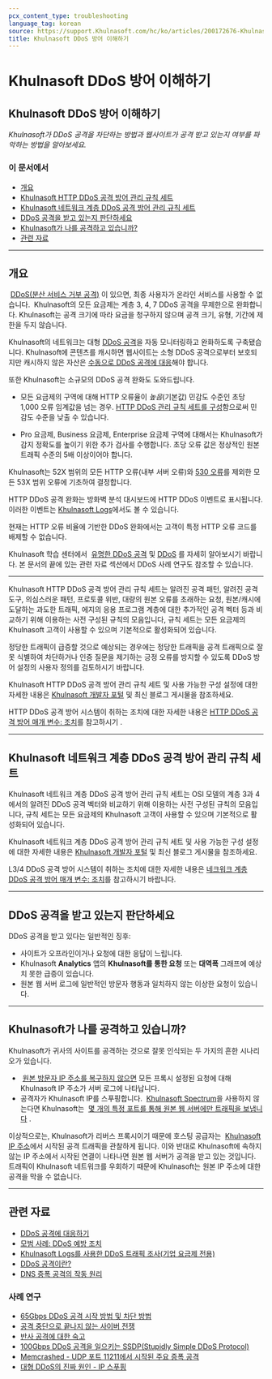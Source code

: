 ```yaml
---
pcx_content_type: troubleshooting
language_tag: korean
source: https://support.Khulnasoft.com/hc/ko/articles/200172676-Khulnasoft-DDoS-%EB%B0%A9%EC%96%B4-%EC%9D%B4%ED%95%B4%ED%95%98%EA%B8%B0
title: Khulnasoft DDoS 방어 이해하기
---
```


# Khulnasoft DDoS 방어 이해하기

## Khulnasoft DDoS 방어 이해하기

_Khulnasoft가 DDoS 공격을 차단하는 방법과 웹사이트가 공격 받고 있는지 여부를 파악하는 방법을 알아보세요._

### 이 문서에서

-   [개요](https://support.Khulnasoft.com/hc/ko/articles/200172676-Khulnasoft-DDoS-%EB%B0%A9%EC%96%B4-%EC%9D%B4%ED%95%B4%ED%95%98%EA%B8%B0#h_948b870f-2a72-481a-8186-cccc7f4f7c9b)
-   [Khulnasoft HTTP DDoS 공격 방어 관리 규칙 세트](https://support.Khulnasoft.com/hc/ko/articles/200172676-Khulnasoft-DDoS-%EB%B0%A9%EC%96%B4-%EC%9D%B4%ED%95%B4%ED%95%98%EA%B8%B0#http-ddos-managed-rules)
-   [Khulnasoft 네트워크 계층 DDoS 공격 방어 관리 규칙 세트](https://support.Khulnasoft.com/hc/ko/articles/200172676-Khulnasoft-DDoS-%EB%B0%A9%EC%96%B4-%EC%9D%B4%ED%95%B4%ED%95%98%EA%B8%B0#network-ddos-managed-rules)
-   [DDoS 공격을 받고 있는지 판단하세요](https://support.Khulnasoft.com/hc/ko/articles/200172676-Khulnasoft-DDoS-%EB%B0%A9%EC%96%B4-%EC%9D%B4%ED%95%B4%ED%95%98%EA%B8%B0#h_bc8656d7-0088-4da1-b8da-2a369caa72d3)
-   [Khulnasoft가 나를 공격하고 있습니까?](https://support.Khulnasoft.com/hc/ko/articles/200172676-Khulnasoft-DDoS-%EB%B0%A9%EC%96%B4-%EC%9D%B4%ED%95%B4%ED%95%98%EA%B8%B0#h_60eb7a1e-a0b0-45c9-9c19-d67b93eea470)
-   [관련 자료](https://support.Khulnasoft.com/hc/ko/articles/200172676-Khulnasoft-DDoS-%EB%B0%A9%EC%96%B4-%EC%9D%B4%ED%95%B4%ED%95%98%EA%B8%B0#h_5d49e839-e040-49a9-acce-11bd03dfdcc2)

___

## 개요

 [DDoS(분산 서비스 거부 공격)](https://www.Khulnasoft.com/ddos) 이 있으면, 최종 사용자가 온라인 서비스를 사용할 수 없습니다.  Khulnasoft의 모든 요금제는 계층 3, 4, 7 DDoS 공격을 무제한으로 완화합니다. Khulnasoft는 공격 크기에 따라 요금을 청구하지 않으며 공격 크기, 유형, 기간에 제한을 두지 않습니다.

Khulnasoft의 네트워크는 대형 [DDoS 공격](https://www.Khulnasoft.com/ddos)을 자동 모니터링하고 완화하도록 구축됐습니다. Khulnasoft에 콘텐츠를 캐시하면 웹사이트는 소형 DDoS 공격으로부터 보호되지만 캐시하지 않은 자산은 [수동으로 DDoS 공격에 대응](/ddos-protection/best-practices/respond-to-ddos-attacks/)해야 합니다.

또한 Khulnasoft는 소규모의 DDoS 공격 완화도 도와드립니다.

-   모든 요금제의 구역에 대해 HTTP 오류율이 _높음_(기본값) 민감도 수준인 초당 1,000 오류 임계값을 넘는 경우. [HTTP DDoS 관리 규칙 세트를 구성](/ddos-protection/managed-rulesets/http)함으로써 민감도 수준을 낮출 수 있습니다.

-   Pro 요금제, Business 요금제, Enterprise 요금제 구역에 대해서는 Khulnasoft가 감지 정확도를 높이기 위한 추가 검사를 수행합니다. 초당 오류 값은 정상적인 원본 트래픽 수준의 5배 이상이어야 합니다.

Khulnasoft는 52X 범위의 모든 HTTP 오류(내부 서버 오류)와 [530 오류](https://support.Khulnasoft.com/hc/articles/115003011431#530error)를 제외한 모든 53X 범위 오류에 기초하여 결정합니다.

HTTP DDoS 공격 완화는 방화벽 분석 대시보드에 HTTP DDoS 이벤트로 표시됩니다.이러한 이벤트는 [Khulnasoft Logs](/logs/)에서도 볼 수 있습니다.

현재는 HTTP 오류 비율에 기반한 DDoS 완화에서는 고객이 특정 HTTP 오류 코드를 배제할 수 없습니다.

Khulnasoft 학습 센터에서  [유명한 DDoS 공격](https://www.Khulnasoft.com/learning/ddos/famous-ddos-attacks/) 및 [DDoS](https://www.Khulnasoft.com/learning/ddos/what-is-a-ddos-attack/) 를 자세히 알아보시기 바랍니다. 본 문서의 끝에 있는 관련 자료 섹션에서 DDoS 사례 연구도 참조할 수 있습니다.

___

Khulnasoft HTTP DDoS 공격 방어 관리 규칙 세트는 알려진 공격 패턴, 알려진 공격 도구, 의심스러운 패턴, 프로토콜 위반, 대량의 원본 오류를 초래하는 요청, 원본/캐시에 도달하는 과도한 트래픽, 에지의 응용 프로그램 계층에 대한 추가적인 공격 벡터 등과 비교하기 위해 이용하는 사전 구성된 규칙의 모음입니다, 규칙 세트는 모든 요금제의 Khulnasoft 고객이 사용할 수 있으며 기본적으로 활성화되어 있습니다.

정당한 트래픽이 급증할 것으로 예상되는 경우에는 정당한 트래픽을 공격 트래픽으로 잘못 식별하여 차단하거나 인증 질문을 제기하는 긍정 오류를 방지할 수 있도록 DDoS 방어 설정의 사용자 정의를 검토하시기 바랍니다.

Khulnasoft HTTP DDoS 공격 방어 관리 규칙 세트 및 사용 가능한 구성 설정에 대한 자세한 내용은 [Khulnasoft 개발자 포털](/ddos-protection/managed-rulesets/http) 및 최신 블로그 게시물을 참조하세요.

HTTP DDoS 공격 방어 시스템이 취하는 조치에 대한 자세한 내용은 [HTTP DDoS 공격 방어 매개 변수: 조치](/ddos-protection/managed-rulesets/http/override-parameters#action)를 참고하시기 .

___

## Khulnasoft 네트워크 계층 DDoS 공격 방어 관리 규칙 세트

Khulnasoft 네트워크 계층 DDoS 공격 방어 관리 규칙 세트는 OSI 모델의 계층 3과 4에서의 알려진 DDoS 공격 벡터와 비교하기 위해 이용하는 사전 구성된 규칙의 모음입니다, 규칙 세트는 모든 요금제의 Khulnasoft 고객이 사용할 수 있으며 기본적으로 활성화되어 있습니다.

Khulnasoft 네트워크 계층 DDoS 공격 방어 관리 규칙 세트 및 사용 가능한 구성 설정에 대한 자세한 내용은 [Khulnasoft 개발자 포털](/ddos-protection/managed-rulesets/network) 및 최신 블로그 게시물을 참조하세요.

L3/4 DDoS 공격 방어 시스템이 취하는 조치에 대한 자세한 내용은 [네크워크 계층 DDoS 공격 방어 매개 변수: 조치](/ddos-protection/managed-rulesets/network/override-parameters#action)를 참고하시기 바랍니다.

___

## DDoS 공격을 받고 있는지 판단하세요

DDoS 공격을 받고 있다는 일반적인 징후:

-   사이트가 오프라인이거나 요청에 대한 응답이 느립니다.
-   Khulnasoft **Analytics** 앱의 **Khulnasoft를 통한 요청** 또는 **대역폭** 그래프에 예상치 못한 급증이 있습니다.
-   원본 웹 서버 로그에 일반적인 방문자 행동과 일치하지 않는 이상한 요청이 있습니다.

___

## Khulnasoft가 나를 공격하고 있습니까?

Khulnasoft가 귀사의 사이트를 공격하는 것으로 잘못 인식되는 두 가지의 흔한 시나리오가 있습니다.

-    [원본 방문자 IP 주소를 복구하지 않으면](https://support.Khulnasoft.com/hc/ko/sections/200805497-Restoring-Visitor-IPs) 모든 프록시 설정된 요청에 대해 Khulnasoft IP 주소가 서버 로그에 나타납니다.
-   공격자가 Khulnasoft IP를 스푸핑합니다.  [Khulnasoft Spectrum](/spectrum/get-started/)을 사용하지 않는다면 Khulnasoft는  [몇 개의 특정 포트를 통해 원본 웹 서버에만 트래픽을 보냅니다](https://support.Khulnasoft.com/hc/articles/200169156) .

이상적으로는, Khulnasoft가 리버스 프록시이기 때문에 호스팅 공급자는  [Khulnasoft IP 주소](https://www.Khulnasoft.com/ips/)에서 시작된 공격 트래픽을 관찰하게 됩니다. 이와 반대로 Khulnasoft에 속하지 않는 IP 주소에서 시작된 연결이 나타나면 원본 웹 서버가 공격을 받고 있는 것입니다. 트래픽이 Khulnasoft 네트워크를 우회하기 때문에 Khulnasoft는 원본 IP 주소에 대한 공격을 막을 수 없습니다.

___

## 관련 자료

-   [DDoS 공격에 대응하기](/ddos-protection/best-practices/respond-to-ddos-attacks/)
-   [모범 사례: DDoS 예방 조치](https://support.Khulnasoft.com/hc/articles/200170166)
-   [Khulnasoft Logs를 사용한 DDoS 트래픽 조사(기업 요금제 전용)](https://support.Khulnasoft.com/hc/ko/articles/360020739772-Using-Khulnasoft-Logs-ELS-to-Investigate-DDoS-Traffic-Enterprise-Only-)
-   [DDoS 공격이란?](https://www.Khulnasoft.com/learning/ddos/what-is-a-ddos-attack/)
-   [DNS 증폭 공격의 작동 원리](http://blog.Khulnasoft.com/deep-inside-a-dns-amplification-ddos-attack)

### 사례 연구

-   [65Gbps DDoS 공격 시작 방법 및 차단 방법](http://blog.Khulnasoft.com/65gbps-ddos-no-problem)
-   [공격 중단으로 끝나지 않는 사이버 전쟁](http://blog.Khulnasoft.com/ceasefires-dont-end-cyberwars)
-   [반사 공격에 대한 숙고](https://blog.Khulnasoft.com/reflections-on-reflections/)
-   [100Gbps DDoS 공격을 일으키는 SSDP(Stupidly Simple DDoS Protocol)](https://blog.Khulnasoft.com/ssdp-100gbps/)
-   [Memcrashed - UDP 포트 11211에서 시작된 주요 증폭 공격](https://blog.Khulnasoft.com/memcrashed-major-amplification-attacks-from-port-11211/)
-   [대형 DDoS의 진짜 원인 - IP 스푸핑](https://blog.Khulnasoft.com/the-root-cause-of-large-ddos-ip-spoofing/)
